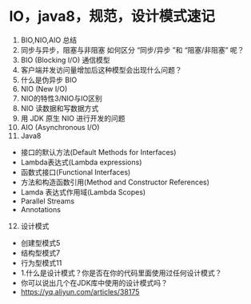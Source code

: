 # IO，java8，规范，设计模式速记
1. BIO,NIO,AIO 总结
2. 同步与异步，阻塞与非阻塞  如何区分 “同步/异步 ”和 “阻塞/非阻塞” 呢？
3. BIO (Blocking I/O) 通信模型
4. 客户端并发访问量增加后这种模型会出现什么问题？
5.  什么是伪异步 BIO
6. NIO (New I/O)
7. NIO的特性3/NIO与IO区别
8. NIO 读数据和写数据方式
9. 用 JDK 原生 NIO 进行开发的问题
10. AIO (Asynchronous I/O)
11. Java8
- 接口的默认方法(Default Methods for Interfaces)
- Lambda表达式(Lambda expressions)
- 函数式接口(Functional Interfaces)
- 方法和构造函数引用(Method and Constructor References)
- Lamda 表达式作用域(Lambda Scopes)
- Parallel Streams
- Annotations
12. 设计模式
- 创建型模式5
- 结构型模式7
- 行为型模式11
- 1.什么是设计模式？你是否在你的代码里面使用过任何设计模式？
- 你可以说出几个在JDK库中使用的设计模式吗？
- https://yq.aliyun.com/articles/38175
